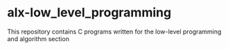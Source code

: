 # alx-low_level_programming
This repository contains C programs written for the low-level programming and algorithm section 
